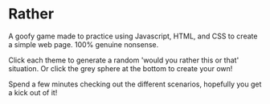 # Rather
A goofy game made to practice using Javascript, HTML, and CSS to create a simple web page. 
100% genuine nonsense.

Click each theme to generate a random 'would you rather this or that' situation.
Or click the grey sphere at the bottom to create your own!

Spend a few minutes checking out the different scenarios, hopefully you get 
a kick out of it!

